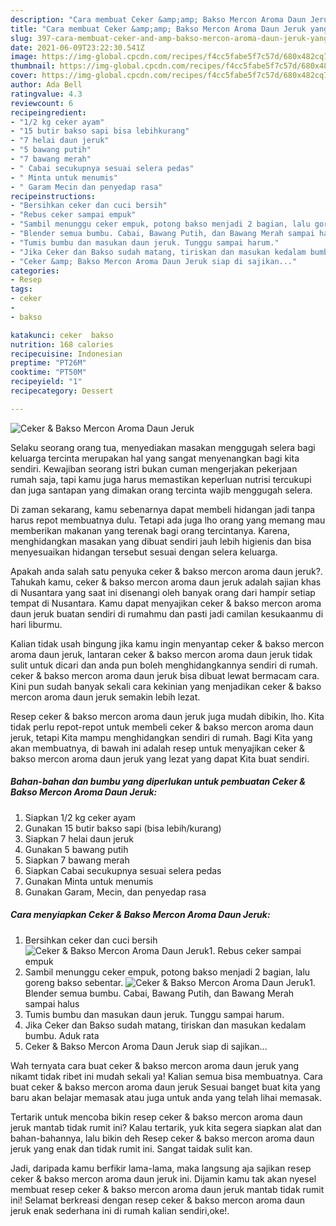 ```yaml
---
description: "Cara membuat Ceker &amp;amp; Bakso Mercon Aroma Daun Jeruk yang lezat dan Mudah Dibuat"
title: "Cara membuat Ceker &amp;amp; Bakso Mercon Aroma Daun Jeruk yang lezat dan Mudah Dibuat"
slug: 397-cara-membuat-ceker-and-amp-bakso-mercon-aroma-daun-jeruk-yang-lezat-dan-mudah-dibuat
date: 2021-06-09T23:22:30.541Z
image: https://img-global.cpcdn.com/recipes/f4cc5fabe5f7c57d/680x482cq70/ceker-bakso-mercon-aroma-daun-jeruk-foto-resep-utama.jpg
thumbnail: https://img-global.cpcdn.com/recipes/f4cc5fabe5f7c57d/680x482cq70/ceker-bakso-mercon-aroma-daun-jeruk-foto-resep-utama.jpg
cover: https://img-global.cpcdn.com/recipes/f4cc5fabe5f7c57d/680x482cq70/ceker-bakso-mercon-aroma-daun-jeruk-foto-resep-utama.jpg
author: Ada Bell
ratingvalue: 4.3
reviewcount: 6
recipeingredient:
- "1/2 kg ceker ayam"
- "15 butir bakso sapi bisa lebihkurang"
- "7 helai daun jeruk"
- "5 bawang putih"
- "7 bawang merah"
- " Cabai secukupnya sesuai selera pedas"
- " Minta untuk menumis"
- " Garam Mecin dan penyedap rasa"
recipeinstructions:
- "Bersihkan ceker dan cuci bersih"
- "Rebus ceker sampai empuk"
- "Sambil menunggu ceker empuk, potong bakso menjadi 2 bagian, lalu goreng bakso sebentar."
- "Blender semua bumbu. Cabai, Bawang Putih, dan Bawang Merah sampai halus"
- "Tumis bumbu dan masukan daun jeruk. Tunggu sampai harum."
- "Jika Ceker dan Bakso sudah matang, tiriskan dan masukan kedalam bumbu. Aduk rata"
- "Ceker &amp; Bakso Mercon Aroma Daun Jeruk siap di sajikan..."
categories:
- Resep
tags:
- ceker
- 
- bakso

katakunci: ceker  bakso 
nutrition: 168 calories
recipecuisine: Indonesian
preptime: "PT26M"
cooktime: "PT50M"
recipeyield: "1"
recipecategory: Dessert

---
```



![Ceker &amp; Bakso Mercon Aroma Daun Jeruk](https://img-global.cpcdn.com/recipes/f4cc5fabe5f7c57d/680x482cq70/ceker-bakso-mercon-aroma-daun-jeruk-foto-resep-utama.jpg)

Selaku seorang orang tua, menyediakan masakan menggugah selera bagi keluarga tercinta merupakan hal yang sangat menyenangkan bagi kita sendiri. Kewajiban seorang istri bukan cuman mengerjakan pekerjaan rumah saja, tapi kamu juga harus memastikan keperluan nutrisi tercukupi dan juga santapan yang dimakan orang tercinta wajib menggugah selera.

Di zaman  sekarang, kamu sebenarnya dapat membeli hidangan jadi tanpa harus repot membuatnya dulu. Tetapi ada juga lho orang yang memang mau memberikan makanan yang terenak bagi orang tercintanya. Karena, menghidangkan masakan yang dibuat sendiri jauh lebih higienis dan bisa menyesuaikan hidangan tersebut sesuai dengan selera keluarga. 



Apakah anda salah satu penyuka ceker &amp; bakso mercon aroma daun jeruk?. Tahukah kamu, ceker &amp; bakso mercon aroma daun jeruk adalah sajian khas di Nusantara yang saat ini disenangi oleh banyak orang dari hampir setiap tempat di Nusantara. Kamu dapat menyajikan ceker &amp; bakso mercon aroma daun jeruk buatan sendiri di rumahmu dan pasti jadi camilan kesukaanmu di hari liburmu.

Kalian tidak usah bingung jika kamu ingin menyantap ceker &amp; bakso mercon aroma daun jeruk, lantaran ceker &amp; bakso mercon aroma daun jeruk tidak sulit untuk dicari dan anda pun boleh menghidangkannya sendiri di rumah. ceker &amp; bakso mercon aroma daun jeruk bisa dibuat lewat bermacam cara. Kini pun sudah banyak sekali cara kekinian yang menjadikan ceker &amp; bakso mercon aroma daun jeruk semakin lebih lezat.

Resep ceker &amp; bakso mercon aroma daun jeruk juga mudah dibikin, lho. Kita tidak perlu repot-repot untuk membeli ceker &amp; bakso mercon aroma daun jeruk, tetapi Kita mampu menghidangkan sendiri di rumah. Bagi Kita yang akan membuatnya, di bawah ini adalah resep untuk menyajikan ceker &amp; bakso mercon aroma daun jeruk yang lezat yang dapat Kita buat sendiri.

<!--inarticleads1-->

##### Bahan-bahan dan bumbu yang diperlukan untuk pembuatan Ceker &amp; Bakso Mercon Aroma Daun Jeruk:

1. Siapkan 1/2 kg ceker ayam
1. Gunakan 15 butir bakso sapi (bisa lebih/kurang)
1. Siapkan 7 helai daun jeruk
1. Gunakan 5 bawang putih
1. Siapkan 7 bawang merah
1. Siapkan  Cabai secukupnya sesuai selera pedas
1. Gunakan  Minta untuk menumis
1. Gunakan  Garam, Mecin, dan penyedap rasa




<!--inarticleads2-->

##### Cara menyiapkan Ceker &amp; Bakso Mercon Aroma Daun Jeruk:

1. Bersihkan ceker dan cuci bersih
<img src="https://img-global.cpcdn.com/steps/6a13733eaff674ab/160x128cq70/ceker-bakso-mercon-aroma-daun-jeruk-langkah-memasak-1-foto.jpg" alt="Ceker &amp; Bakso Mercon Aroma Daun Jeruk">1. Rebus ceker sampai empuk
1. Sambil menunggu ceker empuk, potong bakso menjadi 2 bagian, lalu goreng bakso sebentar.
<img src="https://img-global.cpcdn.com/steps/01171f7aa0f343b1/160x128cq70/ceker-bakso-mercon-aroma-daun-jeruk-langkah-memasak-3-foto.jpg" alt="Ceker &amp; Bakso Mercon Aroma Daun Jeruk">1. Blender semua bumbu. Cabai, Bawang Putih, dan Bawang Merah sampai halus
1. Tumis bumbu dan masukan daun jeruk. Tunggu sampai harum.
1. Jika Ceker dan Bakso sudah matang, tiriskan dan masukan kedalam bumbu. Aduk rata
1. Ceker &amp; Bakso Mercon Aroma Daun Jeruk siap di sajikan...




Wah ternyata cara buat ceker &amp; bakso mercon aroma daun jeruk yang nikamt tidak ribet ini mudah sekali ya! Kalian semua bisa membuatnya. Cara buat ceker &amp; bakso mercon aroma daun jeruk Sesuai banget buat kita yang baru akan belajar memasak atau juga untuk anda yang telah lihai memasak.

Tertarik untuk mencoba bikin resep ceker &amp; bakso mercon aroma daun jeruk mantab tidak rumit ini? Kalau tertarik, yuk kita segera siapkan alat dan bahan-bahannya, lalu bikin deh Resep ceker &amp; bakso mercon aroma daun jeruk yang enak dan tidak rumit ini. Sangat taidak sulit kan. 

Jadi, daripada kamu berfikir lama-lama, maka langsung aja sajikan resep ceker &amp; bakso mercon aroma daun jeruk ini. Dijamin kamu tak akan nyesel membuat resep ceker &amp; bakso mercon aroma daun jeruk mantab tidak rumit ini! Selamat berkreasi dengan resep ceker &amp; bakso mercon aroma daun jeruk enak sederhana ini di rumah kalian sendiri,oke!.

